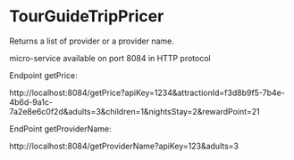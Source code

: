 # TourGuideTripPricer
Returns a list of provider or a provider name.

 micro-service available on port 8084 in HTTP protocol
 
 Endpoint getPrice:
 
 http://localhost:8084/getPrice?apiKey=1234&attractionId=f3d8b9f5-7b4e-4b6d-9a1c-7a2e8e6c0f2d&adults=3&children=1&nightsStay=2&rewardPoint=21
 
 EndPoint getProviderName:
 
 http://localhost:8084/getProviderName?apiKey=123&adults=3

 
